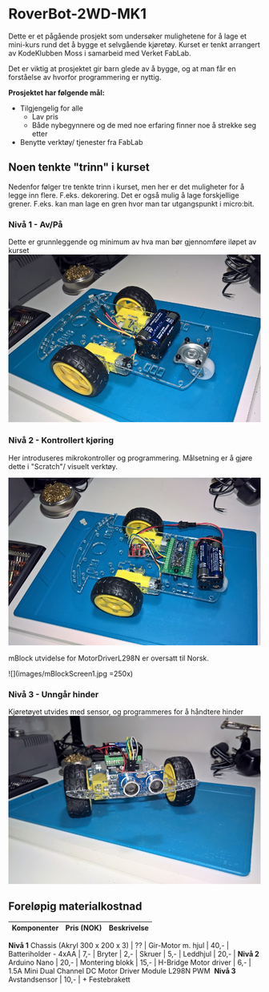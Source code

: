 # RoverBot-2WD-MK1

Dette er et pågående prosjekt som undersøker mulighetene for å lage et mini-kurs rund det å bygge et selvgående kjøretøy. Kurset er tenkt arrangert av KodeKlubben Moss i samarbeid med Verket FabLab.

Det er viktig at prosjektet gir barn glede av å bygge, og at man får en forståelse av hvorfor programmering er nyttig.

__Prosjektet har følgende mål:__
*	Tilgjengelig for alle
    *	Lav pris
    *	Både nybegynnere og de med noe erfaring finner noe å strekke seg etter
*	Benytte verktøy/ tjenester fra FabLab

## Noen tenkte "trinn" i kurset
Nedenfor følger tre tenkte trinn i kurset, men her er det muligheter for å legge inn flere. F.eks. dekorering. Det er også mulig å lage forskjellige grener. F.eks. kan man lage en gren hvor man tar utgangspunkt i micro:bit.

### Nivå 1 - Av/På
Dette er grunnleggende og minimum av hva man bør gjennomføre iløpet av kurset
![](images/Nivå1.jpg)

### Nivå 2 - Kontrollert kjøring
Her introduseres mikrokontroller og programmering. Målsetning er å gjøre dette i "Scratch"/ visuelt verktøy.

![](images/Nivå2.jpg)


mBlock utvidelse for MotorDriverL298N er oversatt til Norsk.

![](images/mBlockScreen1.jpg =250x)

### Nivå 3 - Unngår hinder
Kjøretøyet utvides med sensor, og programmeres for å håndtere hinder
![](images/Nivå3.jpg)


## Foreløpig materialkostnad

Komponenter                       | Pris (NOK) | Beskrivelse
:---------------------------------|------------:|:------------------------
__Nivå 1__
Chassis (Akryl  300 x 200 x 3)    |   ??        |
Gir-Motor m. hjul                 |  40,-       |
Batteriholder - 4xAA              |   7,-       |
Bryter                            |   2,-       |
Skruer                            |   5,-       |
Leddhjul                          |  20,-       | 
__Nivå 2__                        
Arduino Nano                      |  20,-       |
Montering blokk                   |  15,-       |
H-Bridge Motor driver             |   6,-       | 1.5A Mini Dual Channel DC Motor Driver Module L298N PWM 
__Nivå 3__
Avstandsensor                     |  10,-       | + Festebrakett
